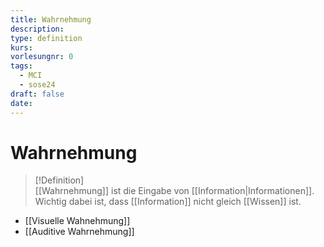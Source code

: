 ```yaml
---
title: Wahrnehmung
description: 
type: definition
kurs: 
vorlesungnr: 0
tags:
  - MCI
  - sose24
draft: false
date: 
---
```


# Wahrnehmung

> [!Definition]  
> [[Wahrnehmung]] ist die Eingabe von [[Information|Informationen]]. Wichtig dabei ist, dass [[Information]] nicht gleich [[Wissen]] ist.

- [[Visuelle Wahnehmung]]
- [[Auditive Wahrnehmung]]